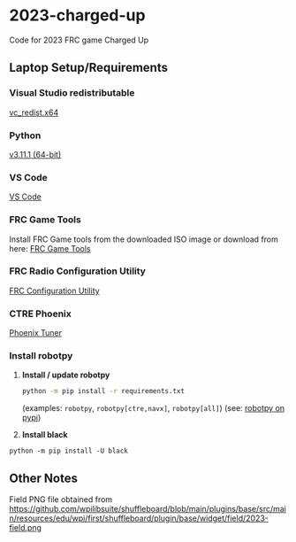 # 2023-charged-up

Code for 2023 FRC game Charged Up

## Laptop Setup/Requirements

### Visual Studio redistributable

[vc_redist.x64](https://aka.ms/vs/16/release/vc_redist.x64.exe)

### Python

[v3.11.1 (64-bit)](https://www.python.org/ftp/python/3.11.1/python-3.11.1-amd64.exe)

### VS Code

[VS Code](https://code.visualstudio.com)

### FRC Game Tools

Install FRC Game tools from the downloaded ISO image or download from here: 
[FRC Game Tools](https://www.ni.com/en-us/support/downloads/drivers/download.frc-game-tools.html)

### FRC Radio Configuration Utility

[FRC Configuration Utility](https://firstfrc.blob.core.windows.net/frc2020/Radio/FRC_Radio_Configuration_20_0_0.zip)

### CTRE Phoenix

[Phoenix Tuner](https://github.com/CrossTheRoadElec/Phoenix-Releases/releases/download/v5.30.3.0/CTRE_Phoenix_Framework_v5.30.3.0.exe)


### Install robotpy

1. **Install / update robotpy**
   ```bash
   python -m pip install -r requirements.txt
   ```
   (examples: `robotpy`, `robotpy[ctre,navx]`, `robotpy[all]`) (see: [robotpy on pypi](https://pypi.org/project/robotpy/))

1.  **Install black**
   ```
   python -m pip install -U black
   ```

## Other Notes
Field PNG file obtained from https://github.com/wpilibsuite/shuffleboard/blob/main/plugins/base/src/main/resources/edu/wpi/first/shuffleboard/plugin/base/widget/field/2023-field.png